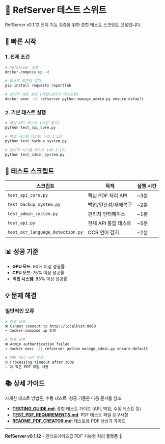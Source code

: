 # 🧪 RefServer 테스트 스위트

RefServer v0.1.12 전체 기능 검증을 위한 종합 테스트 스크립트 모음입니다.

## 🚀 빠른 시작

### 1. 전제 조건
```bash
# RefServer 실행
docker-compose up -d

# 테스트 의존성 설치
pip install requests reportlab

# 관리자 계정 생성 (백업/관리자 테스트용)
docker exec -it refserver python manage_admin.py ensure-default
```

### 2. 기본 테스트 실행
```bash
# 핵심 API 테스트 (가장 중요)
python test_api_core.py

# 백업 시스템 테스트 (v0.1.12)
python test_backup_system.py

# 관리자 시스템 테스트 (v0.1.12)
python test_admin_system.py
```

## 📁 테스트 스크립트

| 스크립트 | 목적 | 실행 시간 |
|----------|------|-----------|
| `test_api_core.py` | 핵심 PDF 처리 API | ~3분 |
| `test_backup_system.py` | 백업/일관성/재해복구 | ~2분 |
| `test_admin_system.py` | 관리자 인터페이스 | ~1분 |
| `test_api.py` | 전체 API 통합 테스트 | ~5분 |
| `test_ocr_language_detection.py` | OCR 언어 감지 | ~2분 |

## 📊 성공 기준

- **GPU 모드**: 90% 이상 성공률
- **CPU 모드**: 75% 이상 성공률  
- **백업 시스템**: 85% 이상 성공률

## 💡 문제 해결

### 일반적인 오류
```bash
# 연결 오류
❌ Cannot connect to http://localhost:8060
→ docker-compose up 실행

# 인증 오류
❌ Admin authentication failed  
→ docker exec -it refserver python manage_admin.py ensure-default

# PDF 처리 시간 초과
⏰ Processing timeout after 300s
→ 더 작은 PDF 파일 사용
```

## 📚 상세 가이드

자세한 테스트 방법론, 수동 테스트, 성공 기준은 다음 문서를 참조:

- **[TESTING_GUIDE.md](./TESTING_GUIDE.md)**: 종합 테스트 가이드 (API, 백업, 수동 테스트 등)
- **[TEST_PDF_REQUIREMENTS.md](./TEST_PDF_REQUIREMENTS.md)**: PDF 테스트 파일 요구사항
- **[README_PDF_CREATOR.md](./README_PDF_CREATOR.md)**: 테스트용 PDF 생성기 가이드

---

**RefServer v0.1.12** - 엔터프라이즈급 PDF 지능형 처리 플랫폼 🚀